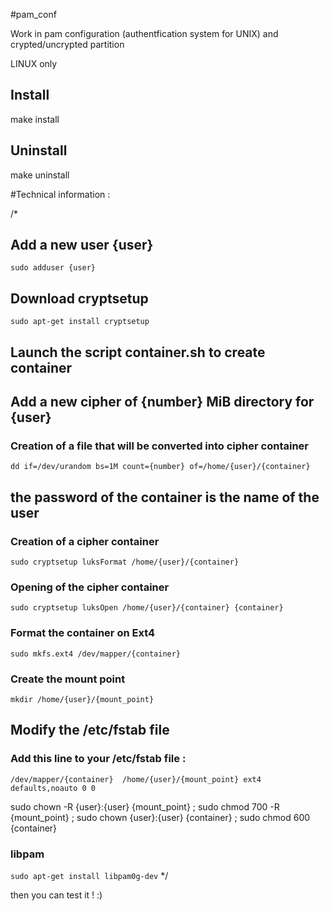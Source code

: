 #pam_conf

Work in pam configuration (authentfication system for UNIX) and crypted/uncrypted partition

LINUX only

## Install

make install

## Uninstall

make uninstall




#Technical information :


/*

## Add a new user {user}
``
sudo adduser {user}
``


## Download cryptsetup
``
sudo apt-get install cryptsetup
``

## Launch the script container.sh to create container

## Add a new cipher of {number} MiB directory for {user}
### Creation of a file that will be converted into cipher container
``
dd if=/dev/urandom bs=1M count={number} of=/home/{user}/{container}
``

## the password of the container is the name of the user

### Creation of a cipher container
``
sudo cryptsetup luksFormat /home/{user}/{container}
``

### Opening of the cipher container
``
sudo cryptsetup luksOpen /home/{user}/{container} {container}
``

### Format the container on Ext4
``
sudo mkfs.ext4 /dev/mapper/{container}
``

### Create the mount point
``
mkdir /home/{user}/{mount_point}
``

## Modify the /etc/fstab file
### Add this line to your /etc/fstab file :
``
/dev/mapper/{container}  /home/{user}/{mount_point} ext4  defaults,noauto 0 0
``

sudo chown -R {user}:{user} {mount_point} ; sudo chmod 700 -R {mount_point}
; sudo chown {user}:{user} {container} ; sudo chmod 600 {container}

### libpam
``
sudo apt-get install libpam0g-dev
``
*/


then you can test it ! :)